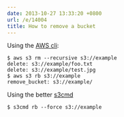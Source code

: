 ```yaml
---
date: 2013-10-27 13:33:20 +0800
url: /e/14004
title: How to remove a bucket
---
```



Using the [AWS cli](https://github.com/aws/aws-cli):

	$ aws s3 rm --recursive s3://example
	delete: s3://example/foo.txt
	delete: s3://example/test.jpg
	$ aws s3 rb s3://example
	remove_bucket: s3://example/

Using the better [s3cmd](https://github.com/s3tools/s3cmd)

	$ s3cmd rb --force s3://example

